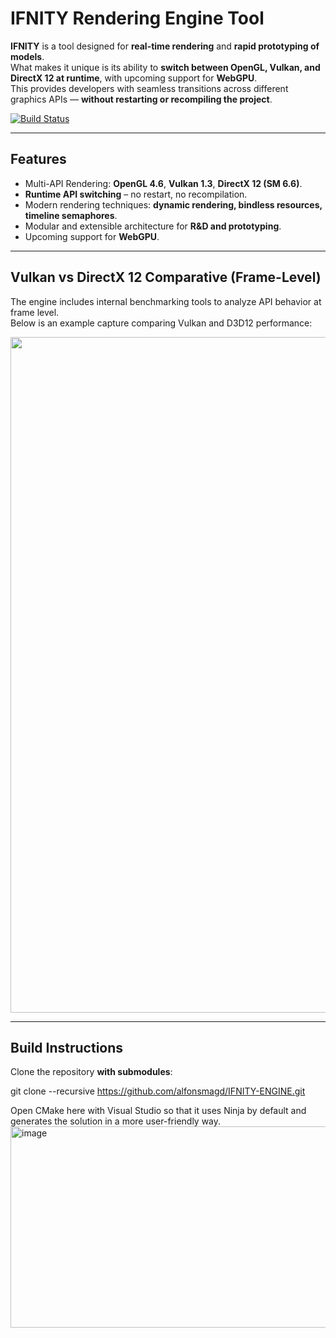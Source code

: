 # IFNITY Rendering Engine Tool  

**IFNITY** is a tool designed for **real-time rendering** and **rapid prototyping of models**.  
What makes it unique is its ability to **switch between OpenGL, Vulkan, and DirectX 12 at runtime**, with upcoming support for **WebGPU**.  
This provides developers with seamless transitions across different graphics APIs — **without restarting or recompiling the project**.  

[![Build Status](https://github.com/alfonsmagd/IFNITY-ENGINE/actions/workflows/cmake-single-platform.yml/badge.svg)](https://github.com/alfonsmagd/IFNITY-ENGINE/actions)

---

##  Features
- Multi-API Rendering: **OpenGL 4.6**, **Vulkan 1.3**, **DirectX 12 (SM 6.6)**.  
- **Runtime API switching** – no restart, no recompilation.  
- Modern rendering techniques: **dynamic rendering, bindless resources, timeline semaphores**.  
- Modular and extensible architecture for **R&D and prototyping**.  
- Upcoming support for **WebGPU**.

---

## Vulkan vs DirectX 12 Comparative (Frame-Level)

The engine includes internal benchmarking tools to analyze API behavior at frame level.  
Below is an example capture comparing Vulkan and D3D12 performance:

<p align="center">
  <img width="1678" height="1081" src="https://github.com/user-attachments/assets/65a52c4d-f655-4bf2-886b-657152ee1b5f" alt="Vulkan vs D3D12 comparative"/>
</p>

---

##  Build Instructions

Clone the repository **with submodules**:


git clone --recursive https://github.com/alfonsmagd/IFNITY-ENGINE.git


Open CMake here with Visual Studio so that it uses Ninja by default and generates the solution in a more user-friendly way.
<img width="1278" height="322" alt="image" src="https://github.com/user-attachments/assets/49e8e63f-8301-4f23-9de9-9e5707f47a2c" />

